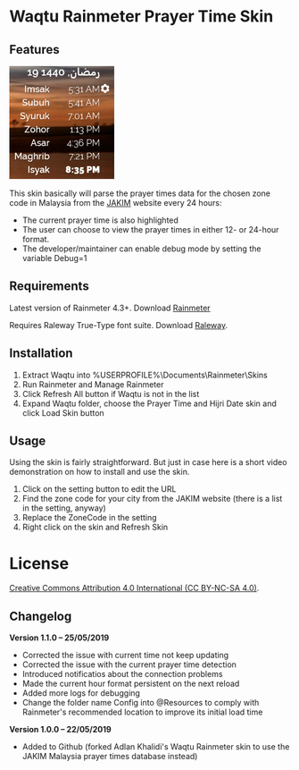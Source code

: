﻿Waqtu Rainmeter Prayer Time Skin
======================================

Features
--------

![](Config/Images/sample.png)

This skin basically will parse the prayer times data for the chosen zone code in Malaysia from the [JAKIM](https://www.e-solat.gov.my) website every 24 hours:
- The current prayer time is also highlighted
- The user can choose to view the prayer times in either 12- or 24-hour format.
- The developer/maintainer can enable debug mode by setting the variable Debug=1

Requirements
------------

Latest version of Rainmeter 4.3+. Download [Rainmeter](https://rainmeter.net)

Requires Raleway True-Type font suite. Download [Raleway](https://fonts.google.com/specimen/Raleway).

Installation
------------

1. Extract Waqtu into %USERPROFILE%\Documents\Rainmeter\Skins
2. Run Rainmeter and Manage Rainmeter
3. Click Refresh All button if Waqtu is not in the list
4. Expand Waqtu folder, choose the Prayer Time and Hijri Date skin and click Load Skin button

Usage
-----
Using the skin is fairly straightforward. But just in case here is a short video demonstration on how to install and use the skin.

1. Click on the setting button to edit the URL
2. Find the zone code for your city from the JAKIM website (there is a list in the setting, anyway)
3. Replace the ZoneCode in the setting
4. Right click on the skin and Refresh Skin

License
=======

[Creative Commons Attribution 4.0 International (CC BY-NC-SA 4.0)](https://creativecommons.org/licenses/by-nc-sa/4.0/).


Changelog
---------

**Version 1.1.0 – 25/05/2019**
- Corrected the issue with current time not keep updating
- Corrected the issue with the current prayer time detection
- Introduced notificatios about the connection problems
- Made the current hour format persistent on the next reload
- Added more logs for debugging
- Change the folder name Config into @Resources to comply with Rainmeter's recommended location to improve its initial load time

**Version 1.0.0 – 22/05/2019**
- Added to Github (forked Adlan Khalidi's Waqtu Rainmeter skin to use the JAKIM Malaysia prayer times database instead)